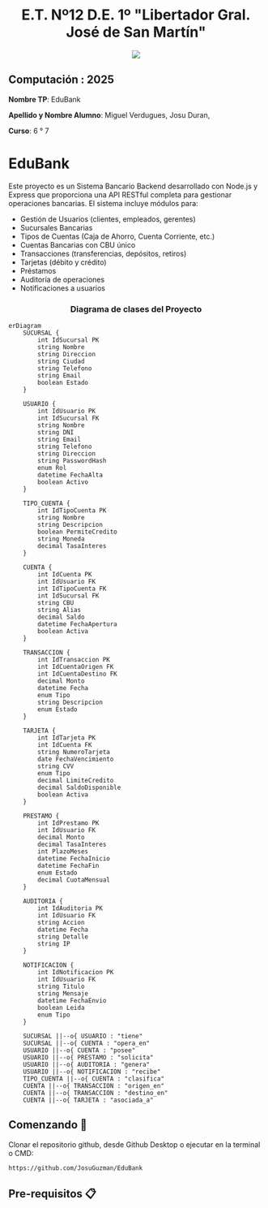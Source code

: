 <h1 align="center"> E.T. Nº12 D.E. 1º "Libertador Gral. José de San Martín" </h1>
<p align="center">
  <img src="https://et12.edu.ar/imgs/et12.gif">
</p>

## Computación : 2025

**Nombre TP**: EduBank

**Apellido y Nombre Alumno**: Miguel Verdugues, Josu Duran,

**Curso**: 6 ° 7

# EduBank
Este proyecto es un Sistema Bancario Backend desarrollado con Node.js y Express que proporciona una API RESTful completa para gestionar operaciones bancarias. El sistema incluye módulos para:

- Gestión de Usuarios (clientes, empleados, gerentes)
- Sucursales Bancarias
- Tipos de Cuentas (Caja de Ahorro, Cuenta Corriente, etc.)
- Cuentas Bancarias con CBU único
- Transacciones (transferencias, depósitos, retiros)
- Tarjetas (débito y crédito)
- Préstamos
- Auditoría de operaciones
- Notificaciones a usuarios

<h3 align="center"> Diagrama de clases del Proyecto </h3>

```mermaid
erDiagram
    SUCURSAL {
        int IdSucursal PK
        string Nombre
        string Direccion
        string Ciudad
        string Telefono
        string Email
        boolean Estado
    }

    USUARIO {
        int IdUsuario PK
        int IdSucursal FK
        string Nombre
        string DNI
        string Email
        string Telefono
        string Direccion
        string PasswordHash
        enum Rol
        datetime FechaAlta
        boolean Activo
    }

    TIPO_CUENTA {
        int IdTipoCuenta PK
        string Nombre
        string Descripcion
        boolean PermiteCredito
        string Moneda
        decimal TasaInteres
    }

    CUENTA {
        int IdCuenta PK
        int IdUsuario FK
        int IdTipoCuenta FK
        int IdSucursal FK
        string CBU
        string Alias
        decimal Saldo
        datetime FechaApertura
        boolean Activa
    }

    TRANSACCION {
        int IdTransaccion PK
        int IdCuentaOrigen FK
        int IdCuentaDestino FK
        decimal Monto
        datetime Fecha
        enum Tipo
        string Descripcion
        enum Estado
    }

    TARJETA {
        int IdTarjeta PK
        int IdCuenta FK
        string NumeroTarjeta
        date FechaVencimiento
        string CVV
        enum Tipo
        decimal LimiteCredito
        decimal SaldoDisponible
        boolean Activa
    }

    PRESTAMO {
        int IdPrestamo PK
        int IdUsuario FK
        decimal Monto
        decimal TasaInteres
        int PlazoMeses
        datetime FechaInicio
        datetime FechaFin
        enum Estado
        decimal CuotaMensual
    }

    AUDITORIA {
        int IdAuditoria PK
        int IdUsuario FK
        string Accion
        datetime Fecha
        string Detalle
        string IP
    }

    NOTIFICACION {
        int IdNotificacion PK
        int IdUsuario FK
        string Titulo
        string Mensaje
        datetime FechaEnvio
        boolean Leida
        enum Tipo
    }

    SUCURSAL ||--o{ USUARIO : "tiene"
    SUCURSAL ||--o{ CUENTA : "opera_en"
    USUARIO ||--o{ CUENTA : "posee"
    USUARIO ||--o{ PRESTAMO : "solicita"
    USUARIO ||--o{ AUDITORIA : "genera"
    USUARIO ||--o{ NOTIFICACION : "recibe"
    TIPO_CUENTA ||--o{ CUENTA : "clasifica"
    CUENTA ||--o{ TRANSACCION : "origen_en"
    CUENTA ||--o{ TRANSACCION : "destino_en"
    CUENTA ||--o{ TARJETA : "asociada_a"

```

## Comenzando 🚀

Clonar el repositorio github, desde Github Desktop o ejecutar en la terminal o CMD:

```
https://github.com/JosuGuzman/EduBank
```

## Pre-requisitos 📋
